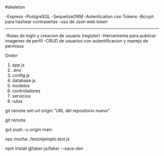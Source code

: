 #skeleton

-Express
-PostgreSQL
-SequelizeORM
-Autentication con Tokens
-Bcrypt para hashear contraseñas
-uso de Json web token

---

-Rutas de login y creacion de usuario (register)
-Herramienta para publicar imagenes de perfil
-CRUD de usuarios con autentificacion y manejo de permisos

Orden

1. app.js
2. .env
3. config.js
4. database.js
5. modelos
6. controladores
7. servicios
8. rutas

git remote set-url origin "URL del repositorio nuevo"

git remote

gut push -u origin main

npx mocha ./test/ejemplo.test.js

npm install @faker-js/faker --save-dev
